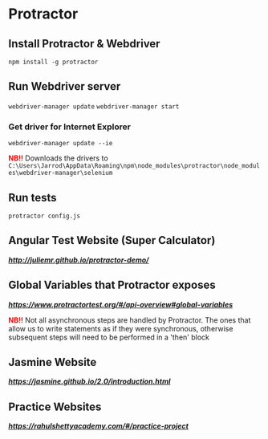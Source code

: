 # Protractor

## Install Protractor & Webdriver

`npm install -g protractor`

## Run Webdriver server

`webdriver-manager update`
`webdriver-manager start`

### Get driver for Internet Explorer

`webdriver-manager update --ie`

<span style="color: red"><b>NB!!</b></span> Downloads the drivers to `C:\Users\Jarrod\AppData\Roaming\npm\node_modules\protractor\node_modules\webdriver-manager\selenium`

## Run tests

`protractor config.js`

## Angular Test Website (Super Calculator)

**_http://juliemr.github.io/protractor-demo/_**

## Global Variables that Protractor exposes

**_https://www.protractortest.org/#/api-overview#global-variables_**

<span style="color: red"><b>NB!!</b></span> Not all asynchronous steps are handled by Protractor. The ones that allow us to write statements as if they were synchronous, otherwise subsequent steps will need to be performed in a 'then' block

## Jasmine Website

**_https://jasmine.github.io/2.0/introduction.html_**

## Practice Websites

**_https://rahulshettyacademy.com/#/practice-project_**
